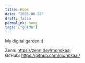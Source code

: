 ```yaml
---
title: Home
date: "2025-06-28"
draft: false
permalink: home
tags: ["guide"]
---
```


My digital garden :)

Zenn: https://zenn.dev/monokaai  
GitHub: https://github.com/monokaai/  
